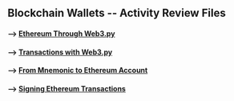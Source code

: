 ## Blockchain Wallets -- Activity Review Files

#### --> [Ethereum Through Web3.py](https://github.com/Mun-Min/ASU_2022_Bootcamp/blob/master/Activity_Files/19-Blockchain-Wallets/1/Activities/02-Stu-Ethereum_through_Web3py/Solved/ethereum_through_web3py.ipynb)

#### --> [Transactions with Web3.py](https://github.com/Mun-Min/ASU_2022_Bootcamp/blob/master/Activity_Files/19-Blockchain-Wallets/1/Activities/04-Stu-Transactions_with_Web3py/Solved/transactions_with_web3py.ipynb)

#### --> [From Mnemonic to Ethereum Account](https://github.com/Mun-Min/ASU_2022_Bootcamp/blob/master/Activity_Files/19-Blockchain-Wallets/2/Activities/03-Stu-From_Mnemonic_to_Ethereum_Account/Solved/from_mnemonic_to_ethereum_account.ipynb)

#### --> [Signing Ethereum Transactions](https://github.com/Mun-Min/ASU_2022_Bootcamp/blob/master/Activity_Files/19-Blockchain-Wallets/2/Activities/05-Stu-Signing_Ethereum_Transactions/Solved/signing_ethereum_transactions.ipynb)